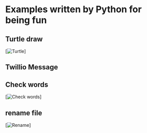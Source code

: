 # Examples written by Python for being fun

## Turtle draw

[![Turtle](https://nglthu.github.io/beingFunWithPython/img/turtles.gif)]

## Twillio Message

## Check words

[![Check words](https://nglthu.github.io/beingFunWithPython/img/allIsGood.png)]


## rename file

[![Rename](https://nglthu.github.io/beingFunWithPython/img/rename.png)]